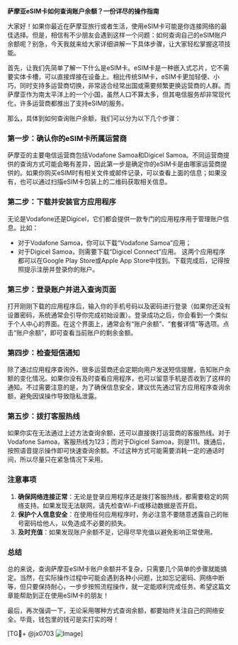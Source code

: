 **萨摩亚eSIM卡如何查询账户余额？一份详尽的操作指南**

大家好！如果你最近在萨摩亚旅行或者生活，使用eSIM卡可能是你连接网络的最佳选择。但是，相信有不少朋友会遇到这样一个问题：如何查询自己的eSIM账户余额呢？别急，今天我就来给大家详细讲解一下具体步骤，让大家轻松掌握这项技能。

首先，让我们先简单了解一下什么是eSIM卡。eSIM卡是一种嵌入式芯片，它不需要实体卡槽，可以直接焊接在设备上。相比传统SIM卡，eSIM卡更加轻便、小巧，同时支持多运营商切换，非常适合经常出国或需要频繁更换运营商的人群。而萨摩亚作为南太平洋上的一个小国，虽然人口不算太多，但其电信服务却非常现代化，许多运营商都推出了支持eSIM的服务。

那么，具体到如何查询账户余额，我们可以分为以下几个步骤：

### **第一步：确认你的eSIM卡所属运营商**
萨摩亚的主要电信运营商包括Vodafone Samoa和Digicel Samoa。不同运营商提供的查询方式可能会略有差异，因此第一步是确定你的eSIM卡是由哪家运营商提供的。如果你购买eSIM时有相关文件或邮件记录，可以查看上面的信息；如果没有，也可以通过扫描eSIM卡包装上的二维码获取相关信息。

### **第二步：下载并安装官方应用程序**
无论是Vodafone还是Digicel，它们都会提供一款专门的应用程序用于管理账户信息。比如：
- 对于Vodafone Samoa，你可以下载“Vodafone Samoa”应用；
- 对于Digicel Samoa，则需要下载“Digicel Connect”应用。
这两个应用程序都可以在Google Play Store或Apple App Store中找到。下载完成后，记得按照提示注册并登录你的账户。

### **第三步：登录账户并进入查询页面**
打开刚刚下载的应用程序后，输入你的手机号码以及密码进行登录（如果你还没有设置密码，系统通常会引导你完成初始设置）。登录成功之后，你会看到一个类似于个人中心的界面。在这个界面上，通常会有“账户余额”、“套餐详情”等选项。点击“账户余额”，即可查看当前账户的剩余金额。

### **第四步：检查短信通知**
除了通过应用程序查询外，很多运营商还会定期向用户发送短信提醒，告知账户余额的变化情况。如果你没有及时查看应用程序，也可以留意手机是否收到了这样的通知。不过需要注意的是，为了确保信息安全，建议优先通过官方应用程序查询余额，避免因误操作导致隐私泄露。

### **第五步：拨打客服热线**
如果你实在无法通过上述方法查询余额，还可以直接拨打运营商的客服热线。对于Vodafone Samoa，客服热线为123；而对于Digicel Samoa，则是111。拨通后，按照语音提示操作即可快速查询余额。不过这种方式可能需要消耗一定的通话时间，所以尽量只在紧急情况下采用。

### **注意事项**
1. **确保网络连接正常**：无论是登录应用程序还是拨打客服热线，都需要稳定的网络支持。如果发现无法联网，请先检查Wi-Fi或移动数据是否开启。
2. **保护个人信息安全**：在使用任何应用程序时，务必注意不要随意透露自己的账号密码给他人，以免造成不必要的损失。
3. **及时充值**：如果发现账户余额不足，记得尽早充值以避免影响正常使用。

### **总结**
总的来说，查询萨摩亚eSIM卡账户余额并不复杂，只需要几个简单的步骤就能搞定。当然，在实际操作过程中可能会遇到各种小问题，比如忘记密码、网络中断等，但只要保持耐心，一步步按照流程操作，就一定能顺利完成任务。希望这篇文章能帮助到正在使用eSIM卡的朋友！

最后，再次强调一下，无论采用哪种方式查询余额，都要始终关注自己的网络安全。毕竟，钱包里的钱可是实打实的呀！

[TG💪+ @jx0703 ![Image](https://github.com/user-attachments/assets/dbca1d08-cadb-493c-b0ec-ad6f7a83f270)]